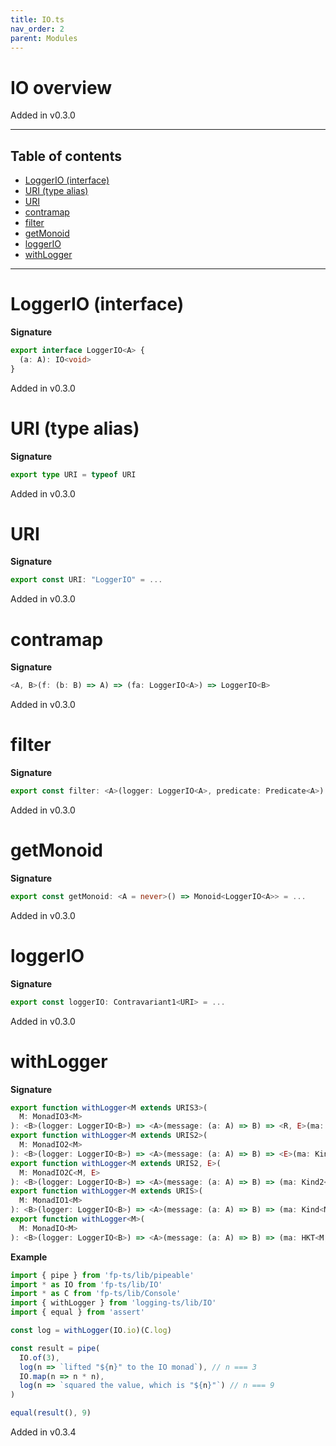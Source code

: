```yaml
---
title: IO.ts
nav_order: 2
parent: Modules
---
```


# IO overview

Added in v0.3.0

---

<h2 class="text-delta">Table of contents</h2>

- [LoggerIO (interface)](#loggerio-interface)
- [URI (type alias)](#uri-type-alias)
- [URI](#uri)
- [contramap](#contramap)
- [filter](#filter)
- [getMonoid](#getmonoid)
- [loggerIO](#loggerio)
- [withLogger](#withlogger)

---

# LoggerIO (interface)

**Signature**

```ts
export interface LoggerIO<A> {
  (a: A): IO<void>
}
```

Added in v0.3.0

# URI (type alias)

**Signature**

```ts
export type URI = typeof URI
```

Added in v0.3.0

# URI

**Signature**

```ts
export const URI: "LoggerIO" = ...
```

Added in v0.3.0

# contramap

**Signature**

```ts
<A, B>(f: (b: B) => A) => (fa: LoggerIO<A>) => LoggerIO<B>
```

Added in v0.3.0

# filter

**Signature**

```ts
export const filter: <A>(logger: LoggerIO<A>, predicate: Predicate<A>) => LoggerIO<A> = ...
```

Added in v0.3.0

# getMonoid

**Signature**

```ts
export const getMonoid: <A = never>() => Monoid<LoggerIO<A>> = ...
```

Added in v0.3.0

# loggerIO

**Signature**

```ts
export const loggerIO: Contravariant1<URI> = ...
```

Added in v0.3.0

# withLogger

**Signature**

```ts
export function withLogger<M extends URIS3>(
  M: MonadIO3<M>
): <B>(logger: LoggerIO<B>) => <A>(message: (a: A) => B) => <R, E>(ma: Kind3<M, R, E, A>) => Kind3<M, R, E, A>
export function withLogger<M extends URIS2>(
  M: MonadIO2<M>
): <B>(logger: LoggerIO<B>) => <A>(message: (a: A) => B) => <E>(ma: Kind2<M, E, A>) => Kind2<M, E, A>
export function withLogger<M extends URIS2, E>(
  M: MonadIO2C<M, E>
): <B>(logger: LoggerIO<B>) => <A>(message: (a: A) => B) => (ma: Kind2<M, E, A>) => Kind2<M, E, A>
export function withLogger<M extends URIS>(
  M: MonadIO1<M>
): <B>(logger: LoggerIO<B>) => <A>(message: (a: A) => B) => (ma: Kind<M, A>) => Kind<M, A>
export function withLogger<M>(
  M: MonadIO<M>
): <B>(logger: LoggerIO<B>) => <A>(message: (a: A) => B) => (ma: HKT<M, A>) => HKT<M, A> { ... }
```

**Example**

```ts
import { pipe } from 'fp-ts/lib/pipeable'
import * as IO from 'fp-ts/lib/IO'
import * as C from 'fp-ts/lib/Console'
import { withLogger } from 'logging-ts/lib/IO'
import { equal } from 'assert'

const log = withLogger(IO.io)(C.log)

const result = pipe(
  IO.of(3),
  log(n => `lifted "${n}" to the IO monad`), // n === 3
  IO.map(n => n * n),
  log(n => `squared the value, which is "${n}"`) // n === 9
)

equal(result(), 9)
```

Added in v0.3.4
